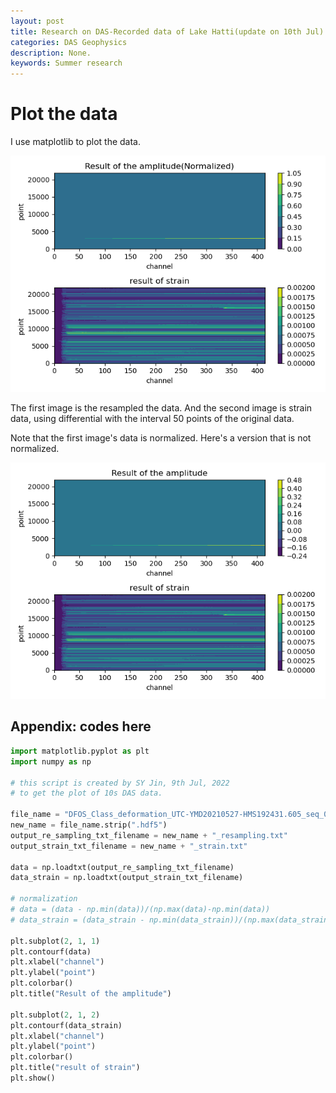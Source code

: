 ```yaml
---
layout: post
title: Research on DAS-Recorded data of Lake Hatti(update on 10th Jul)
categories: DAS Geophysics
description: None.
keywords: Summer research
---
```


# Plot the data

I use matplotlib to plot the data.

![](/images/blog/summer_research/Plot_data_20220710.png)

The first image is the resampled the data. And the second image is strain data, using differential with the interval 50 points of the original data.

Note that the first image's data is normalized. Here's a version that is not normalized.

![](/images/blog/summer_research/Plot_data_20220710_1.png)

## Appendix: codes here

```python
import matplotlib.pyplot as plt
import numpy as np

# this script is created by SY Jin, 9th Jul, 2022
# to get the plot of 10s DAS data.

file_name = "DFOS_Class_deformation_UTC-YMD20210527-HMS192431.605_seq_00000000000.hdf5"
new_name = file_name.strip(".hdf5")
output_re_sampling_txt_filename = new_name + "_resampling.txt"
output_strain_txt_filename = new_name + "_strain.txt"

data = np.loadtxt(output_re_sampling_txt_filename)
data_strain = np.loadtxt(output_strain_txt_filename)

# normalization
# data = (data - np.min(data))/(np.max(data)-np.min(data))
# data_strain = (data_strain - np.min(data_strain))/(np.max(data_strain) - np.min(data_strain))

plt.subplot(2, 1, 1)
plt.contourf(data)
plt.xlabel("channel")
plt.ylabel("point")
plt.colorbar()
plt.title("Result of the amplitude")

plt.subplot(2, 1, 2)
plt.contourf(data_strain)
plt.xlabel("channel")
plt.ylabel("point")
plt.colorbar()
plt.title("result of strain")
plt.show()
```